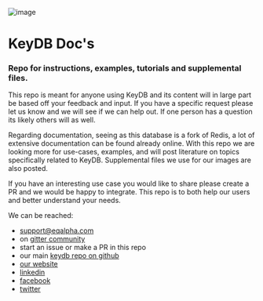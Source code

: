 ![image](https://www.eqalpha.com/img/keydb.png)

# KeyDB Doc's

### Repo for instructions, examples, tutorials and supplemental files.

This repo is meant for anyone using KeyDB and its content will in large part be based off your feedback and input. If you have a specific request please let us know and we will see if we can help out. If one person has a question its likely others will as well.

Regarding documentation, seeing as this database is a fork of Redis, a lot of extensive documentation can be found already online. With this repo we are looking more for use-cases, examples, and will post literature on topics specifically related to KeyDB. Supplemental files we use for our images are also posted. 

If you have an interesting use case you would like to share please create a PR and we would be happy to integrate. This repo is to both help our users and better understand your needs.

We can be reached:
* support@eqalpha.com
* on [gitter community](https://gitter.im/KeyDB/community)
* start an issue or make a PR in this repo
* our main [keydb repo on github](https://github.com/johnsully/keydb)
* [our website]( https://www.eqalpha.com/)
* [linkedin](https://www.linkedin.com/company/eqalphatechnology/)
* [facebook](https://www.facebook.com/EQ-Alpha-Technology-285755075380958/)
* [twitter](https://twitter.com/TechnologyEq)
